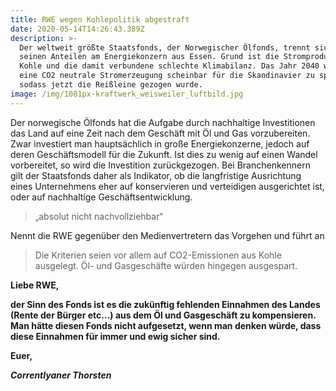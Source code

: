 ```yaml
---
title: RWE wegen Kohlepolitik abgestraft
date: 2020-05-14T14:26:43.389Z
description: >-
  Der weltweit größte Staatsfonds, der Norwegischer Ölfonds, trennt sich von
  seinen Anteilen am Energiekonzern aus Essen. Grund ist die Stromproduktion aus
  Kohle und die damit verbundene schlechte Klimabilanz. Das Jahr 2040 war für
  eine CO2 neutrale Stromerzeugung scheinbar für die Skandinavier zu spät,
  sodass jetzt die Reißleine gezogen wurde.
image: /img/1081px-kraftwerk_weisweiler_luftbild.jpg
---
```

Der norwegische Ölfonds hat die Aufgabe durch nachhaltige Investitionen das Land auf eine Zeit nach dem Geschäft mit Öl und Gas vorzubereiten. Zwar investiert man hauptsächlich in große Energiekonzerne, jedoch auf deren Geschäftsmodell für die Zukunft. Ist dies zu wenig auf einen Wandel vorbereitet, so wird die Investition zurückgezogen. Bei Branchenkennern gilt der Staatsfonds daher als Indikator, ob die langfristige Ausrichtung eines Unternehmens eher auf konservieren und verteidigen ausgerichtet ist, oder auf nachhaltige Geschäftsentwicklung.

> „absolut nicht nachvollziehbar“ 

Nennt die RWE gegenüber den Medienvertretern das Vorgehen und führt an

> Die Kriterien seien vor allem auf CO2-Emissionen aus Kohle ausgelegt. Öl- und Gasgeschäfte würden hingegen ausgespart.

**Liebe RWE,**

**der Sinn des Fonds ist es die zukünftig fehlenden Einnahmen des Landes (Rente der Bürger etc...) aus dem Öl und Gasgeschäft zu kompensieren. Man hätte diesen Fonds nicht aufgesetzt, wenn man denken würde, dass diese Einnahmen für immer und ewig sicher sind.**

**Euer,**

 _**Correntlyaner Thorsten**_
